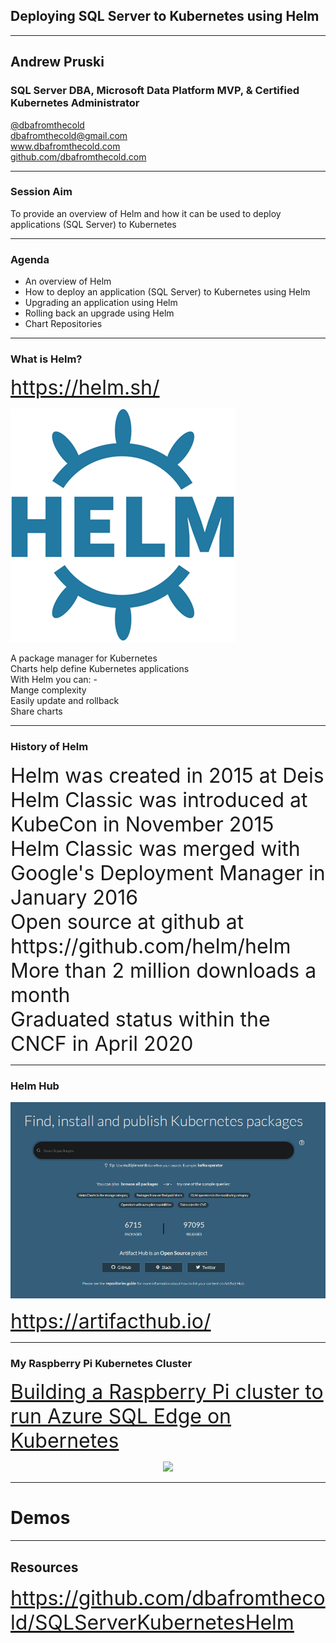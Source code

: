## Deploying SQL Server to Kubernetes using Helm

---

## Andrew Pruski

### SQL Server DBA, Microsoft Data Platform MVP, & Certified Kubernetes Administrator
<!-- .slide: style="text-align: left;"> -->
<i class="fab fa-twitter"></i><a href="https://twitter.com/dbafromthecold">  @dbafromthecold</a><br>
<i class="fas fa-envelope"></i>  dbafromthecold@gmail.com<br>
<i class="fab fa-wordpress"></i>  www.dbafromthecold.com<br>
<i class="fab fa-github"></i><a href="https://github.com/dbafromthecold">  github.com/dbafromthecold.com</a>

---

### Session Aim
<!-- .slide: style="text-align: left;"> -->
To provide an overview of Helm and how it can be used to deploy applications (SQL Server) to Kubernetes

---

### Agenda
<!-- .slide: style="text-align: left;"> -->
- An overview of Helm<br>
- How to deploy an application (SQL Server) to Kubernetes using Helm<br>
- Upgrading an application using Helm<br>
- Rolling back an upgrade using Helm<br>
- Chart Repositories

--- 

### What is Helm?
<!-- .slide: style="text-align: left;"> -->
<font size="6">
<a href="https://helm.sh/">https://helm.sh/</a><br>
</font>

<p align="left">
<img src="images/helm_logo.png" />
</p>

<!-- .slide: style="text-align: right;"> -->
A package manager for Kubernetes<br>
Charts help define Kubernetes applications<br>
With Helm you can: -<br>
Mange complexity<br>
Easily update and rollback<br>
Share charts<br>

---

### History of Helm
<!-- .slide: style="text-align: left;"> -->
<font size="6">
Helm was created in 2015 at Deis<br>
Helm Classic was introduced at KubeCon in November 2015<br>
Helm Classic was merged with Google's Deployment Manager in January 2016<br>
Open source at github at https://github.com/helm/helm<br>
More than 2 million downloads a month<br>
Graduated status within the CNCF in April 2020<br>
</font>

---

### Helm Hub

<p align="center">
<img src="images/artifact_hub.png" />
</p>

<font size="6">
<a href="https://artifacthub.io/">https://artifacthub.io/</a><br>
</font>

---

### My Raspberry Pi Kubernetes Cluster
<!-- .slide: style="text-align: left;"> -->
<font size="6">
<a href="https://dbafromthecold.com/2020/11/30/building-a-raspberry-pi-cluster-to-run-azure-sql-edge-on-kubernetes/">Building a Raspberry Pi cluster to run Azure SQL Edge on Kubernetes</a><br>
</font>

<p align="center">
<img src="images/raspberrypi_cluster.png" />
</p>

---

# Demos

---

## Resources
<!-- .slide: style="text-align: left;"> -->
<font size="6">
<a href="https://github.com/dbafromthecold/SQLServerKubernetesHelm">https://github.com/dbafromthecold/SQLServerKubernetesHelm</a><br>
</font>